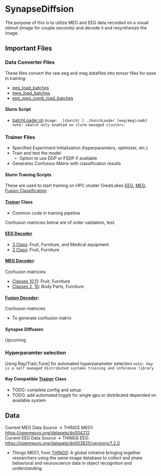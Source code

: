 # SynapseDiffsion

The purpose of this is to utilize MEG and EEG data recorded on a visual stimuli (image for couple seconds) and decode it and resynthesize the image.

## Important Files

### Data Converter Files

These files convert the raw eeg and meg datafiles into tensor files for ease in training: 
- [eeg_load_batches](eeg_load_batches.py)
- [meg_load_batches](meg_load_batches.py)
- [eeg_meg_comb_load_batches](eeg_meg_comb_load_batches.py)

#### Slurm Script
- [batchLoader.sh](batchLoader.sh)
`Usage:  [sbatch| ] ./batchLoader [eeg|meg|comb]  note: sbatch only enabled on slurm managed clusters`

### Trainer Files
- Specified Experiment Initialization (hyperparamters, optimizer, etc.)
- Train and test the model 
    - Option to use DDP or FSDP if available
- Generates Confusion Matrix with classification results

#### Slurm Training Scripts
These are used to start training on HPC cluster GreatLakes
[EEG](train_eeg.sh),
[MEG](train_meg.sh),
[Fusion Classification](train_fusion_classification.sh)

#### [Trainer](training.py) Class
- Common code in training pipeline

Confusion matricies below are of order validation, test.

#### [EEG Decoder](./eeg_trainer.py)

- [3 Class](EEG_Test_and_Val_CM's_c10,11,16.png): Fruit, Furniture, and Medical equipment
- [2 Class](EEG_Test_and_Val_CM's_c10,11.png): Fruit, Furniture

#### [MEG Decoder](./meg_trainer.py):
Confusion matricies:
- [Classes 10,11](MEG_Test_and_Val_CM's_c10,11.png): Fruit, Furniture
- [Classes 2, 10](MEG_Test_and_Val_CM's_c2,10.png): Body Parts, Furniture

#### [Fusion Decoder](./gen_trainer.py):
Confusion matricies
- To generate confusion matrix

#### Synapse Diffusion
Upcoming

### Hyperparamter selection
Using Ray[Train,Tune] for automated hyperparameter selection 
`note: Ray is a self managed distributed systems training and inference library`

#### Ray Compatible [Trainer](training_ray.py) Class
- TODO: complete config and setup
- TODO: add automated toggle for single gpu or distributed depended on available system

## Data
Current MEG Data Source -> THINGS MEG1: https://openneuro.org/datasets/ds004212 \
Current EEG Data Source -> THINGS EEG: https://openneuro.org/datasets/ds003825/versions/1.2.0
- Things MEG1, from [THINGS](https://things-initiative.org): A global initiative bringing together researchers using the same image database to collect and share behavioral and neuroscience data in object recognition and understanding.
